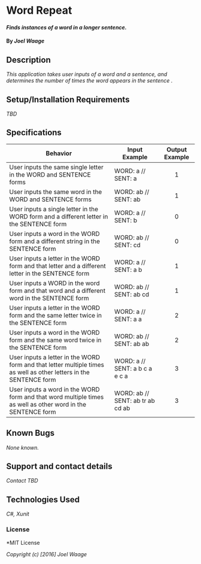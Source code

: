 # **Word Repeat**

#### _Finds instances of a word in a longer sentence._

#### By _**Joel Waage**_

## Description

_This application takes user inputs of a word and a sentence,  and determines the number of times the word appears in the sentence ._

## Setup/Installation Requirements

_TBD_

## Specifications
| Behavior | Input Example | Output Example |
| ------------- |-------------|:-----:|
|User inputs the same single letter in the WORD and SENTENCE forms |WORD: a // SENT: a  | 1 |
|User inputs the same word in the WORD and SENTENCE forms  |WORD: ab // SENT: ab | 1 |
|User inputs a single letter in the WORD form and a different letter in the SENTENCE form |WORD: a // SENT: b | 0 |
|User inputs a word in the WORD form and a different string in the SENTENCE form |WORD: ab // SENT: cd | 0 |
|User inputs a letter in the WORD form and that letter and a different letter in the SENTENCE form |WORD: a // SENT:  a b | 1 |
|User inputs a WORD in the word form and that word and a different word in the SENTENCE form |WORD: ab // SENT:  ab cd | 1 |
|User inputs a letter in the WORD form and the same letter twice in the SENTENCE form  |WORD: a // SENT: a a | 2 |
|User inputs a word in the WORD form and the same word twice in the SENTENCE form  |WORD: ab // SENT: ab ab  | 2 |
|User inputs a letter in the WORD form and that letter multiple times as well as other letters in the SENTENCE form |WORD: a // SENT: a b c a e c a | 3|
|User inputs a word in the WORD form and that word multiple times as well as other word in the SENTENCE form |WORD: ab // SENT: ab tr ab cd ab| 3|

## Known Bugs

_None known._

## Support and contact details

_Contact TBD_

## Technologies Used

_C#, Xunit_

### License

*MIT License

*Copyright (c) [2016] Joel Waage*
